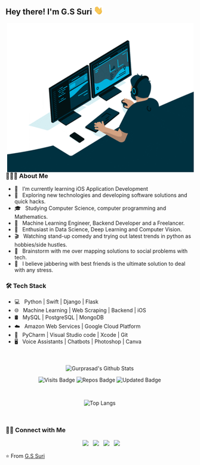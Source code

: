 <h2> Hey there! I'm G.S Suri <img src="./static/Hi.gif" width="25"></h2>
<img align="right" alt="GIF" src="./static/gif3.gif" width="500" height="400"/>

<h3> 👨🏻‍💻 About Me </h3>

- 🔭 &nbsp; I’m currently learning iOS Application Development
- 🤔 &nbsp; Exploring new technologies and developing software solutions and quick hacks.
- 🎓 &nbsp; Studying Computer Science, computer programming and Mathematics.
- 💼 &nbsp; Machine Learning Engineer, Backend Developer and a Freelancer.
- 🌱 &nbsp; Enthusiast in Data Science, Deep Learning and Computer Vision.
- 🎬 &nbsp; Watching stand-up comedy and trying out latest trends in python as hobbies/side hustles.
- 💬 &nbsp; Brainstorm with me over mapping solutions to social problems with tech.
- 🤙 &nbsp; I believe jabbering with best friends is the ultimate solution to deal with any stress. 

<h3>🛠 Tech Stack</h3>

- 💻 &nbsp; Python | Swift | Django | Flask 
- 🌐 &nbsp; Machine Learning | Web Scraping | Backend | iOS
- 🛢 &nbsp; MySQL | PostgreSQL | MongoDB
- ☁️ &nbsp; Amazon Web Services | Google Cloud Platform
- 🔧 &nbsp; PyCharm | Visual Studio code | Xcode | Git
- 🖥 &nbsp; Voice Assistants | Chatbots | Photoshop | Canva

<br>
<br>

<div align = center>
<img align="center" src="https://github-readme-stats.vercel.app/api?username=GSdotSuri&include_all_commits=true&count_private=true&show_icons=true&line_height=20&theme=react" alt="Gurprasad's Github Stats">

![Visits Badge](https://badges.pufler.dev/visits/GSdotSuri/GSdotSuri)
![Repos Badge](https://badges.pufler.dev/repos/GSdotSuri)
![Updated Badge](https://badges.pufler.dev/updated/GSdotSuri/DSA-CFC-Batch)


</br>

![Top Langs](https://github-readme-stats.vercel.app/api/top-langs/?username=GSdotSuri&count_private=true&layout=compact&theme=react)
</div>
<br>

<h3> 🤝🏻 Connect with Me </h3>

<p align="center">
&nbsp; <a href="https://www.facebook.com/gurprasad.singh.9/" target="_blank" rel="noopener noreferrer"><img src="https://img.icons8.com/plasticine/100/000000/facebook.png" width="50" /></a>  
&nbsp; <a href="https://www.instagram.com/gurprasad_singh/" target="_blank" rel="noopener noreferrer"><img src="https://img.icons8.com/plasticine/100/000000/instagram-new.png" width="50" /></a>  
&nbsp; <a href="https://www.linkedin.com/in/gurprasad-singh/" target="_blank" rel="noopener noreferrer"><img src="https://img.icons8.com/plasticine/100/000000/linkedin.png" width="50" /></a>
&nbsp; <a href="mailto:gurprasad.opsc@gmail.com" target="_blank" rel="noopener noreferrer"><img src="https://img.icons8.com/plasticine/100/000000/gmail.png"  width="50" /></a>
</p>

⭐️ From [G.S Suri](https://github.com/GSdotSuri)

